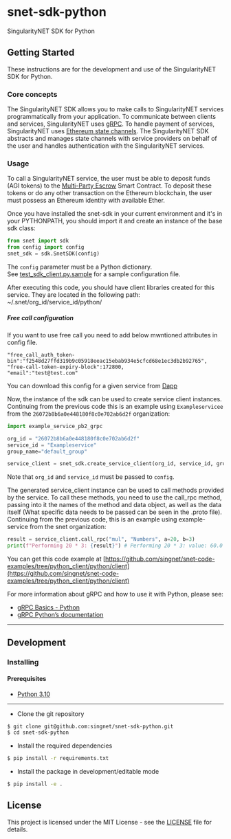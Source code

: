 # snet-sdk-python
  
SingularityNET SDK for Python
  
## Getting Started  
  
These instructions are for the development and use of the SingularityNET SDK for Python.

### Core concepts

The SingularityNET SDK allows you to make calls to SingularityNET services programmatically from your application.
To communicate between clients and services, SingularityNET uses [gRPC](https://grpc.io/).
To handle payment of services, SingularityNET uses [Ethereum state channels](https://dev.singularitynet.io/docs/concepts/multi-party-escrow/).
The SingularityNET SDK abstracts and manages state channels with service providers on behalf of the user and handles authentication with the SingularityNET services.

### Usage

To call a SingularityNET service, the user must be able to deposit funds (AGI tokens) to the [Multi-Party Escrow](https://dev.singularitynet.io/docs/concepts/multi-party-escrow/) Smart Contract.
To deposit these tokens or do any other transaction on the Ethereum blockchain, the user must possess an Ethereum identity with available Ether.

Once you have installed the snet-sdk in your current environment and it's in your PYTHONPATH, you should import it and create an instance of the base sdk class:

```python
from snet import sdk
from config import config
snet_sdk = sdk.SnetSDK(config)
```

The `config` parameter must be a Python dictionary.  
See [test_sdk_client.py.sample](https://github.com/singnet/snet-cli/blob/master/packages/sdk/testcases/functional_tests/test_sdk_client.py) for a sample configuration file.

After executing this code, you should have client libraries created for this service. They are located in the following path: ~/.snet/org_id/service_id/python/

##### Free call configuration

If you want to use free call you need to add below mwntioned attributes in config file.
```         
"free_call_auth_token-bin":"f2548d27ffd319b9c05918eeac15ebab934e5cfcd68e1ec3db2b92765",
"free-call-token-expiry-block":172800,
"email":"test@test.com"  
```
You can download this config for a given service from [Dapp]([https://beta.singularitynet.io/)

Now, the instance of the sdk can be used to create service client instances.
Continuing from the previous code this is an example using `Exampleservicee` from the `26072b8b6a0e448180f8c0e702ab6d2f` organization:

```python
import example_service_pb2_grpc

org_id = "26072b8b6a0e448180f8c0e702ab6d2f"
service_id = "Exampleservice"
group_name="default_group"

service_client = snet_sdk.create_service_client(org_id, service_id, group_name)
```

Note that `org_id` and `service_id` must be passed to `config`.

The generated service_client instance can be used to call methods provided by the service.
To call these methods, you need to use the call_rpc method, passing into it the names of the method and data object, as well as the data itself (What specific data needs to be passed can be seen in the .proto file).
Continuing from the previous code, this is an example using example-service from the snet organization:

```python
result = service_client.call_rpc("mul", "Numbers", a=20, b=3)
print(f"Performing 20 * 3: {result}") # Performing 20 * 3: value: 60.0
```

You can get this code example at [https://github.com/singnet/snet-code-examples/tree/python_client/python/client](https://github.com/singnet/snet-code-examples/tree/python_client/python/client)

For more information about gRPC and how to use it with Python, please see:
- [gRPC Basics - Python](https://grpc.io/docs/tutorials/basic/python.html)
- [gRPC Python’s documentation](https://grpc.io/grpc/python/)

---

## Development

### Installing

#### Prerequisites

* [Python 3.10](https://www.python.org/downloads/release/python-31012/)  

---

* Clone the git repository  
```bash  
$ git clone git@github.com:singnet/snet-sdk-python.git
$ cd snet-sdk-python
```

* Install the required dependencies
```bash
$ pip install -r requirements.txt
```

* Install the package in development/editable mode  
```bash  
$ pip install -e .
```

## License  
  
This project is licensed under the MIT License - see the
[LICENSE](https://github.com/singnet/snet-sdk-python/blob/master/LICENSE) file for details.
